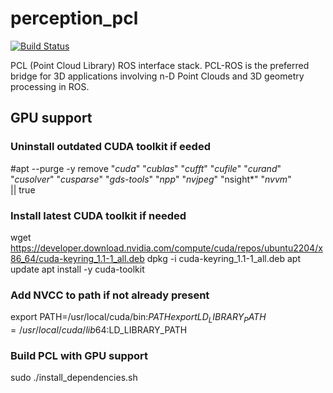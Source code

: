 # perception_pcl

[![Build Status](https://travis-ci.org/ros-perception/perception_pcl.svg?branch=melodic-devel)](https://travis-ci.org/ros-perception/perception_pcl)

PCL (Point Cloud Library) ROS interface stack. PCL-ROS is the preferred
bridge for 3D applications involving n-D Point Clouds and 3D geometry
processing in ROS.

## GPU support

### Uninstall outdated CUDA toolkit if eeded
#apt --purge -y remove "*cuda*" "*cublas*" "*cufft*" "*cufile*" "*curand*" \
"*cusolver*" "*cusparse*" "*gds-tools*" "*npp*" "*nvjpeg*" "nsight*" "*nvvm*" \
|| true

### Install latest CUDA toolkit if needed
wget https://developer.download.nvidia.com/compute/cuda/repos/ubuntu2204/x86_64/cuda-keyring_1.1-1_all.deb
dpkg -i cuda-keyring_1.1-1_all.deb
apt update
apt install -y cuda-toolkit

### Add NVCC to path if not already present
export PATH=/usr/local/cuda/bin:$PATH
export LD_LIBRARY_PATH=/usr/local/cuda/lib64:$LD_LIBRARY_PATH

### Build PCL with GPU support
sudo ./install_dependencies.sh